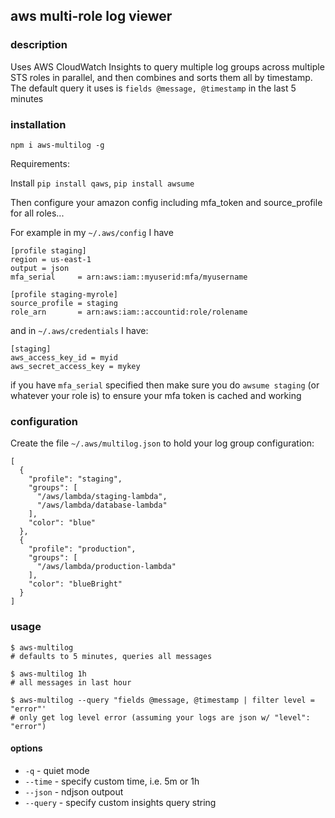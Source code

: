 ## aws multi-role log viewer

### description

Uses AWS CloudWatch Insights to query multiple log groups across multiple STS roles in parallel, and then combines and sorts them all by timestamp. The default query it uses is `fields @message, @timestamp` in the last 5 minutes

### installation

```
npm i aws-multilog -g
```

Requirements: 

Install `pip install qaws`, `pip install awsume`

Then configure your amazon config including mfa_token and source_profile for all roles...

For example in my `~/.aws/config` I have 

```
[profile staging]
region = us-east-1
output = json
mfa_serial     = arn:aws:iam::myuserid:mfa/myusername

[profile staging-myrole]
source_profile = staging
role_arn       = arn:aws:iam::accountid:role/rolename
```

and in `~/.aws/credentials` I have:

```
[staging]
aws_access_key_id = myid
aws_secret_access_key = mykey
```

if you have `mfa_serial` specified then make sure you do `awsume staging` (or whatever your role is) to ensure your mfa token is cached and working

### configuration

Create the file `~/.aws/multilog.json` to hold your log group configuration:

```
[
  {
    "profile": "staging",
    "groups": [
      "/aws/lambda/staging-lambda",
      "/aws/lambda/database-lambda"
    ],
    "color": "blue"
  },
  {
    "profile": "production",
    "groups": [
      "/aws/lambda/production-lambda"
    ],
    "color": "blueBright"
  }
]
```

### usage

```
$ aws-multilog
# defaults to 5 minutes, queries all messages

$ aws-multilog 1h
# all messages in last hour

$ aws-multilog --query "fields @message, @timestamp | filter level = "error"'
# only get log level error (assuming your logs are json w/ "level": "error")
```

#### options

- `-q` - quiet mode
- `--time` - specify custom time, i.e. 5m or 1h
- `--json` - ndjson outpout 
- `--query` - specify custom insights query string
